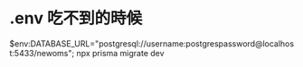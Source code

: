 # .env 吃不到的時候
 $env:DATABASE_URL="postgresql://username:postgrespassword@localhost:5433/newoms"; npx prisma migrate dev